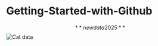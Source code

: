 # Getting-Started-with-Github
$$**newdata2025**$$
![Cat data](https://m.media-amazon.com/images/I/61g3fhkrApL.__AC_SY300_SX300_QL70_FMwebp_.jpg)
